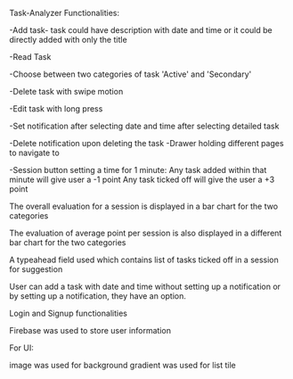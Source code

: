 Task-Analyzer
Functionalities:

-Add task- task could have description with date and time or it could be directly added with only the title

-Read Task

-Choose between two categories of task 'Active' and 'Secondary'

-Delete task with swipe motion

-Edit task with long press

-Set notification after selecting date and time after selecting detailed task

-Delete notification upon deleting the task -Drawer holding different pages to navigate to

-Session button setting a time for 1 minute: Any task added within that minute will give user a -1 point Any task ticked off will give the user a +3 point

The overall evaluation for a session is displayed in a bar chart for the two categories

The evaluation of average point per session is also displayed in a different bar chart for the two categories

A typeahead field used which contains list of tasks ticked off in a session for suggestion

User can add a task with date and time without setting up a notification or by setting up a notification, they have an option.

Login and Signup functionalities

Firebase was used to store user information

For UI:

image was used for background gradient was used for list tile